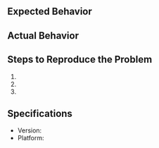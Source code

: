 ## Expected Behavior


## Actual Behavior


## Steps to Reproduce the Problem

  1.
  1.
  1.

## Specifications

  - Version:
  - Platform: